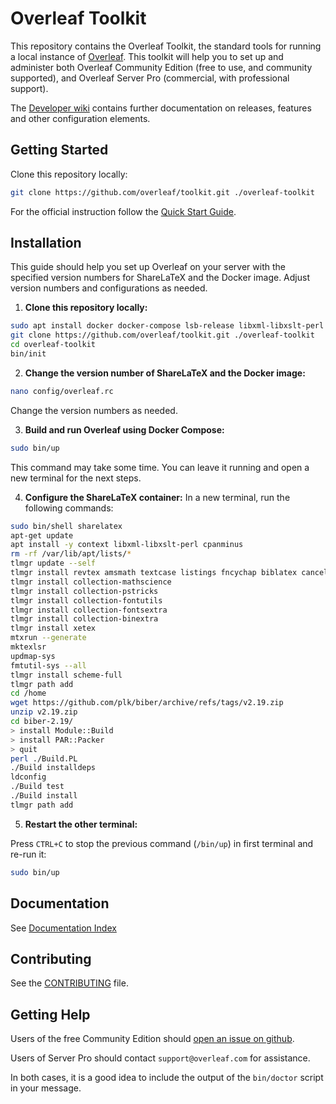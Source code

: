 
# Overleaf Toolkit

This repository contains the Overleaf Toolkit, the standard tools for running a local
instance of [Overleaf](https://overleaf.com). This toolkit will help you to set up and administer both Overleaf Community Edition (free to use, and community supported), and Overleaf Server Pro (commercial, with professional support).

The [Developer wiki](https://github.com/overleaf/overleaf/wiki) contains further documentation on releases, features and other configuration elements.


## Getting Started

Clone this repository locally:

``` sh
git clone https://github.com/overleaf/toolkit.git ./overleaf-toolkit
```

For the official instruction follow the [Quick Start Guide](./doc/quick-start-guide.md).

## Installation
This guide should help you set up Overleaf on your server with the specified version numbers for ShareLaTeX and the Docker image. Adjust version numbers and configurations as needed.

1. **Clone this repository locally:**

```bash
sudo apt install docker docker-compose lsb-release libxml-libxslt-perl
git clone https://github.com/overleaf/toolkit.git ./overleaf-toolkit
cd overleaf-toolkit
bin/init
```

2. **Change the version number of ShareLaTeX and the Docker image:**

```bash
nano config/overleaf.rc
```
Change the version numbers as needed.

3. **Build and run Overleaf using Docker Compose:**

```bash
sudo bin/up
```
This command may take some time. You can leave it running and open a new terminal for the next steps.

4. **Configure the ShareLaTeX container:**
In a new terminal, run the following commands:

```bash
sudo bin/shell sharelatex
apt-get update
apt install -y context libxml-libxslt-perl cpanminus
rm -rf /var/lib/apt/lists/*
tlmgr update --self
tlmgr install revtex amsmath textcase listings fncychap biblatex cancel pdfpages setspace footmisc bigfoot multirow lettrine minifp textpos subfig caption placeins epigraph pdflscape ec cm-super biber biblatex times bibtex collection-latexrecommended collection-latexextra collection-bibtexextra collection-fontsrecommended
tlmgr install collection-mathscience
tlmgr install collection-pstricks
tlmgr install collection-fontutils
tlmgr install collection-fontsextra
tlmgr install collection-binextra
tlmgr install xetex
mtxrun --generate
mktexlsr
updmap-sys
fmtutil-sys --all
tlmgr install scheme-full
tlmgr path add
cd /home
wget https://github.com/plk/biber/archive/refs/tags/v2.19.zip 
unzip v2.19.zip 
cd biber-2.19/
> install Module::Build
> install PAR::Packer
> quit
perl ./Build.PL
./Build installdeps
ldconfig
./Build test 
./Build install
tlmgr path add
```

5. **Restart the other terminal:**

Press `CTRL+C` to stop the previous command (`/bin/up`) in first terminal and re-run it:

```bash
sudo bin/up
```

## Documentation

See [Documentation Index](./doc/README.md)


## Contributing

See the [CONTRIBUTING](https://github.com/overleaf/overleaf/blob/main/CONTRIBUTING.md) file.


## Getting Help

Users of the free Community Edition should [open an issue on github](https://github.com/overleaf/toolkit/issues). 

Users of Server Pro should contact `support@overleaf.com` for assistance.

In both cases, it is a good idea to include the output of the `bin/doctor` script in your message.

